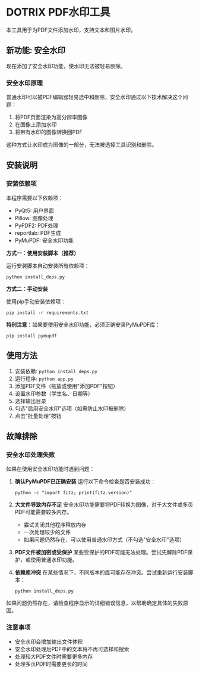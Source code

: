 # DOTRIX PDF水印工具

本工具用于为PDF文件添加水印，支持文本和图片水印。

## 新功能: 安全水印

现在添加了安全水印功能，使水印无法被轻易删除。

### 安全水印原理

普通水印可以被PDF编辑器轻易选中和删除，安全水印通过以下技术解决这个问题：

1. 将PDF页面渲染为高分辨率图像
2. 在图像上添加水印
3. 将带有水印的图像转换回PDF

这种方式让水印成为图像的一部分，无法被选择工具识别和删除。

## 安装说明

### 安装依赖项

本程序需要以下依赖项：
- PyQt5: 用户界面
- Pillow: 图像处理
- PyPDF2: PDF处理
- reportlab: PDF生成
- PyMuPDF: 安全水印功能

**方式一：使用安装脚本（推荐）**

运行安装脚本自动安装所有依赖项：
```
python install_deps.py
```

**方式二：手动安装**

使用pip手动安装依赖项：
```
pip install -r requirements.txt
```

**特别注意**：如果要使用安全水印功能，必须正确安装PyMuPDF库：
```
pip install pymupdf
```

## 使用方法

1. 安装依赖: `python install_deps.py`
2. 运行程序: `python app.py`
3. 添加PDF文件（拖放或使用"添加PDF"按钮）
4. 设置水印参数（学生名、日期等）
5. 选择输出目录
6. 勾选"启用安全水印"选项（如需防止水印被删除）
7. 点击"批量处理"按钮

## 故障排除

### 安全水印处理失败

如果在使用安全水印功能时遇到问题：

1. **确认PyMuPDF已正确安装**
   运行以下命令检查是否安装成功：
   ```
   python -c "import fitz; print(fitz.version)"
   ```
   
2. **大文件导致内存不足**
   安全水印功能需要将PDF转换为图像，对于大文件或多页PDF可能需要较多内存。
   - 尝试关闭其他程序释放内存
   - 一次处理较少的文件
   - 如果问题仍然存在，可以使用普通水印方式（不勾选"安全水印"选项）

3. **PDF文件被加密或受保护**
   某些受保护的PDF可能无法处理。尝试先解除PDF保护，或使用普通水印功能。

4. **依赖库冲突**
   在某些情况下，不同版本的库可能存在冲突。尝试重新运行安装脚本：
   ```
   python install_deps.py
   ```

如果问题仍然存在，请检查程序显示的详细错误信息，以帮助确定具体的失败原因。

### 注意事项

- 安全水印会增加输出文件体积
- 安全水印处理后PDF中的文本将不再可选择和搜索
- 处理较大PDF文件时需要更多内存
- 处理多页PDF时需要更长的时间 
